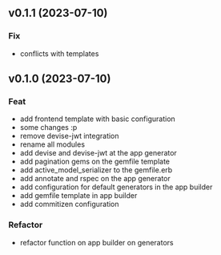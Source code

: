 ## v0.1.1 (2023-07-10)

### Fix

- conflicts with templates

## v0.1.0 (2023-07-10)

### Feat

- add frontend template with basic configuration
- some changes :p
- remove devise-jwt integration
- rename all modules
- add devise and devise-jwt at the app generator
- add pagination gems on the gemfile template
- add active_model_serializer to the gemfile.erb
- add annotate and rspec on the app generator
- add configuration for default generators in the app builder
- add gemfile template in app builder
- add commitizen configuration

### Refactor

- refactor function on app builder on generators
